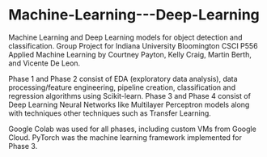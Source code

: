 # Machine-Learning---Deep-Learning

Machine Learning and Deep Learning models for object detection and classification.
Group Project for Indiana University Bloomington CSCI P556 Applied Machine Learning by Courtney Payton, Kelly Craig, Martin Berth, and Vicente De Leon.

Phase 1 and Phase 2 consist of EDA (exploratory data analysis), data processing/feature engineering, pipeline creation, classification and regression algorithms using Scikit-learn. Phase 3 and Phase 4 consist of Deep Learning Neural Networks like Multilayer Perceptron models along with techniques other techniques such as Transfer Learning. 

Google Colab was used for all phases, including custom VMs from Google Cloud.
PyTorch was the machine learning framework implemented for Phase 3.
